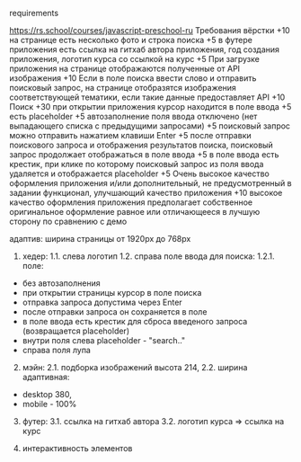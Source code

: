 requirements

https://rs.school/courses/javascript-preschool-ru
 Требования вёрстки +10
на странице есть несколько фото и строка поиска +5
в футере приложения есть ссылка на гитхаб автора приложения, год создания приложения, логотип курса со ссылкой на курс +5
При загрузке приложения на странице отображаются полученные от API изображения +10
Если в поле поиска ввести слово и отправить поисковый запрос, на странице отобразятся изображения соответствующей тематики, если такие данные предоставляет API +10
Поиск +30
при открытии приложения курсор находится в поле ввода +5
есть placeholder +5
автозаполнение поля ввода отключено (нет выпадающего списка с предыдущими запросами) +5
поисковый запрос можно отправить нажатием клавиши Enter +5
после отправки поискового запроса и отображения результатов поиска, поисковый запрос продолжает отображаться в поле ввода +5
в поле ввода есть крестик, при клике по которому поисковый запрос из поля ввода удаляется и отображается placeholder +5
Очень высокое качество оформления приложения и/или дополнительный, не предусмотренный в задании функционал, улучшающий качество приложения +10
высокое качество оформления приложения предполагает собственное оригинальное оформление равное или отличающееся в лучшую сторону по сравнению с демо
 
 

адаптив: ширина страницы от 1920рх до 768рх

  1. хедер:
1.1. слева логотип
1.2. справа поле ввода для поиска:
1.2.1. поле:
   - без автозаполнения 
   - при открытии страницы курсор в поле поиска 
   - отправка запроса допустима через Enter
   - после отправки запроса он сохраняется в поле
   - в поле ввода есть крестик для сброса введеного запроса (возвращается placeholder)
   - внутри поля слева placeholder - "search.."
   - справа поля лупа

  2. мэйн:
2.1. подборка изображений высота 214, 
2.2. ширина адаптивная: 
   - desktop 380, 
   - mobile - 100%

  3. футер:
3.1. ссылка на гитхаб автора
3.2. логотип курса => ссылка на курс

  4. интерактивность элементов 
 